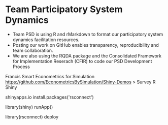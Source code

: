 # Team Participatory System Dynamics 

* Team PSD is using R and rMarkdown to format our participatory system dynamics facilitation resources.
* Posting our work on GitHub enables transparency, reproducibility and team collaboration.
* We are also using the RQDA package and the Consolidated Framework for Implementation Reserach (CFIR) to code our PSD Development Process

Francis Smart
Econometrics for Simulation
https://github.com/EconometricsBySimulation/Shiny-Demos > Survey
R Shiny

shinyapps.io
install.packages('rsconnect')

library(shiny)
runApp()

library(rsconnect)
deploy

